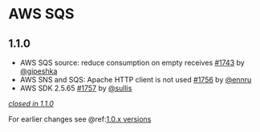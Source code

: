 # AWS SQS

## 1.1.0

- AWS SQS source: reduce consumption on empty receives [#1743](https://github.com/akka/alpakka/issues/1743) by [@gipeshka](https://github.com/gipeshka)
- AWS SNS and SQS: Apache HTTP client is not used [#1756](https://github.com/akka/alpakka/issues/1756) by [@ennru](https://github.com/ennru)
- AWS SDK 2.5.65 [#1757](https://github.com/akka/alpakka/issues/1757) by [@sullis](https://github.com/sullis)

[*closed in 1.1.0*](https://github.com/akka/alpakka/issues?q=is%3Aclosed+milestone%3A1.1.0+label%3Ap%3Aaws-sqs)

For earlier changes see @ref:[1.0.x versions](../1.0.x/sqs.md)
